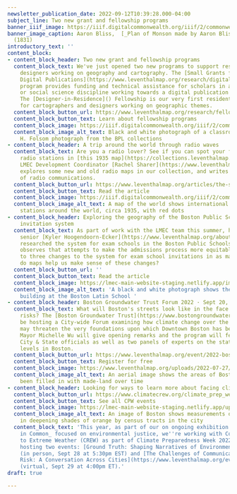 ```yaml
---
newsletter_publication_date: 2022-09-12T10:39:28.000-04:00
subject_line: Two new grant and fellowship programs
banner_iiif_image: https://iiif.digitalcommonwealth.org/iiif/2/commonwealth:25152g950/442,381,4830,1062/1200,/0/default.jpg
banner_image_caption: Aaron Bliss,  [_Plan of Monson made by Aaron Bliss_](https://collections.leventhalmap.org/search/commonwealth:25152g94q)
  (1831)
introductory_text: ''
content_block:
- content_block_header: Two new grant and fellowship programs
  content_block_text: We've just opened two new programs to support researchers and
    designers working on geography and cartography. The [Small Grants for Early Career
    Digital Publications](https://www.leventhalmap.org/research/digital-publication-small-grants)
    program provides funding and technical assistance for scholars in any humanities
    or social science discipline working towards a digital publication for the public.
    The [Designer-in-Residence]() Fellowship is our very first residential fellowship
    for cartographers and designers working on geographic themes.
  content_block_button_url: https://www.leventhalmap.org/research/fellowships/
  content_block_button_text: Learn about fellowship programs
  content_block_image: https://iiif.digitalcommonwealth.org/iiif/2/commonwealth:gt54m2096/46,1163,3709,2205/,1200/0/default.jpg
  content_block_image_alt_text: Black and white photograph of a classroom, 1892 A.
    H. Folsom photograph from the BPL collections
- content_block_header: A trip around the world through radio waves
  content_block_text: Are you a radio lover? See if you can spot your favorite short-wave
    radio stations in [this 1935 map](https://collections.leventhalmap.org/search/commonwealth:xs55q1091).
    LMEC Development Coordinator [Rachel Sharer](https://www.leventhalmap.org/author/rachel-sharer/)
    explores some new and old radio maps in our collection, and writes about the history
    of radio communications.
  content_block_button_url: https://www.leventhalmap.org/articles/the-spirit-of-radio/
  content_block_button_text: Read the article
  content_block_image: https://iiif.digitalcommonwealth.org/iiif/2/commonwealth:m039nv56g/full/1200,/0/default.jpg
  content_block_image_alt_text: A map of the world shows international shortwave radio
    stations around the world, circa 1935, with red dots
- content_block_header: Exploring the geography of the Boston Public Schools exam
    invitation system
  content_block_text: As part of work with the LMEC team this summer, high school
    senior [Kyler Hoogendoorn-Ecker](https://www.leventhalmap.org/about/people/kyler-hoogendoorn-ecker/)
    researched the system for exam schools in the Boston Public Schools system. He
    observes that attempts to make the admissions process more equitable have led
    to three changes to the system for exam school invitations in as many years. How
    do maps help us make sense of these changes?
  content_block_button_url: ''
  content_block_button_text: Read the article
  content_block_image: https://lmec-main-website-staging.netlify.app/images/blog/bls.jpg
  content_block_image_alt_text: 'A black and white photograph shows the front of a
    building at the Boston Latin School '
- content_block_header: Boston Groundwater Trust Forum 2022 · Sept 20, 5:30pm ET
  content_block_text: What will Boston's streets look like in the face of future climate
    risks? The [Boston Groundwater Trust](https://www.bostongroundwater.org/) will
    be hosting a City-wide Forum examining how climate change over the coming years
    may threaten the very foundations upon which Downtown Boston has been built. Boston
    Mayor Michelle Wu will give opening remarks and the program will feature local
    City & State officials as well as two panels of experts on the state of groundwater
    levels in Boston.
  content_block_button_url: https://www.leventhalmap.org/event/2022-boston-groundwater-trust-forum-how-climate-change-may-threaten-the-foundations-of-boston/
  content_block_button_text: Register for free
  content_block_image: https://www.leventhalmap.org/uploads/2022-07-27/bost.jpeg
  content_block_image_alt_text: An aerial image shows the areas of Boston that have
    been filled in with made-land over time
- content_block_header: Looking for ways to learn more about facing climate risks?
  content_block_button_url: https://www.climatecrew.org/climate_prep_week_2022?locale=en
  content_block_button_text: See all CPW events
  content_block_image: https://lmec-main-website-staging.netlify.app/uploads/2022-08-23/risk.jpeg
  content_block_image_alt_text: An image of Boston shows measurements of social vulnerability
    in deepening shades of orange by census tracts in the city
  content_block_text: 'This year, as part of our on ongoing exhibition _More or Less
    in Common_ focused on environmental justice, we''re working with Communities Responding
    to Extreme Weather (CREW) as part of Climate Preparedness Week 2022. We''ll be
    hosting two events: [Ground Truth: Shaping Narratives of Environmental Justice](https://www.leventhalmap.org/event/ground-truth-shaping-narratives-of-environmental-justice/)
    (in person, Sept 28 at 5:30pm EST) and [The Challenges of Communicating Climate
    Risk: A Conversation Across Cities](https://www.leventhalmap.org/event/communicating-climate-risk/)
    (virtual, Sept 29 at 4:00pm ET).'
draft: true

---
```

